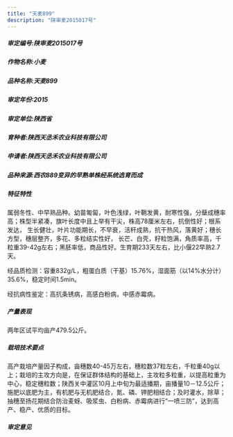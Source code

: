 ```yaml
---
title: "天麦899"
description: "陕审麦2015017号"
---
```

##### 审定编号:陕审麦2015017号

##### 作物名称:小麦

##### 品种名称:天麦899

##### 审定年份:2015

##### 审定单位:陕西省

##### 育种者:陕西天丞禾农业科技有限公司

##### 申请者:陕西天丞禾农业科技有限公司

##### 品种来源:西农889变异的早熟单株经系统选育而成

##### 特征特性
属弱冬性、中早熟品种。幼苗匍匐，叶色浅绿，叶鞘发黄，耐寒性强，分蘖成穗率高；株型半紧凑，旗叶长度中且上举有干尖，株高78厘米左右，抗倒性好；根系发达， 生长健壮，叶片功能期长，不早衰，活秆成熟，抗干热风，落黄好；穗长方型，穗层整齐，多花、多粒结实性好， 长芒、白壳，籽粒饱满，角质率高，千粒重39-42g左右；黑胚率低，商品性好。生育期233天左右，比小偃22早熟2.7天。
经品质检测：容重832g/L，粗蛋白质（干基）15.76%，湿面筋（以14%水分计）35.6%，稳定时间1.5min。
经抗病性鉴定：高抗条锈病，高感白粉病，中感赤霉病。


##### 产量表现
两年区试平均亩产479.5公斤。

##### 栽培技术要点
高产栽培产量因子构成，亩穗数40-45万左右，穗粒数37粒左右，千粒重40g以上；栽培的主攻方向是，在保证群体结构的基础上，主攻粒多粒重，以提高粒重为中心，稳定穗粒数；陕西关中灌区10月上中旬为最适播期，亩播量10－12.5公斤；施肥以底肥为主，有机肥与无机肥结合，氮、磷、钾肥相结合；及时灌水，除草；抽穗至扬花期结合防治麦蚜、吸浆虫、白粉病、赤霉病进行“一喷三防”，达到高产、稳产、优质的目标。

##### 审定意见

